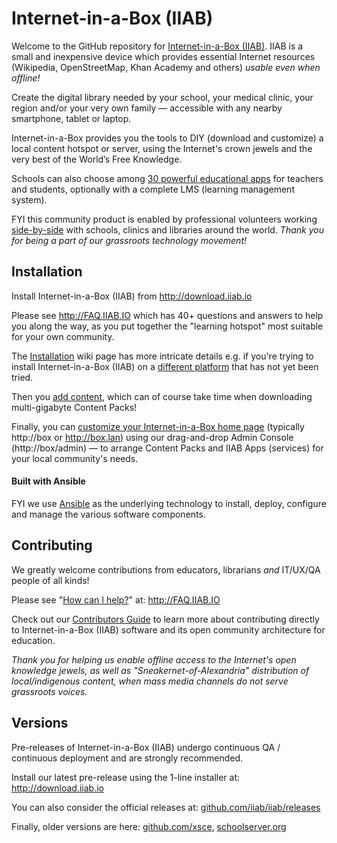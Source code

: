 # Internet-in-a-Box (IIAB)

Welcome to the GitHub repository for [Internet-in-a-Box (IIAB)](http://internet-in-a-box.org).  IIAB is a small and inexpensive device which provides essential Internet resources (Wikipedia, OpenStreetMap, Khan Academy and others) *usable even when offline!*

Create the digital library needed by your school, your medical clinic, your region and/or your very own family — accessible with any nearby smartphone, tablet or laptop.

Internet-in-a-Box provides you the tools to DIY (download and customize) a local content hotspot or server, using the Internet's crown jewels and the very best of the World’s Free Knowledge.

Schools can also choose among [30 powerful educational apps](http://wiki.laptop.org/go/IIAB/FAQ#What_services_.28IIAB_apps.29_are_suggested_during_installation.3F) for teachers and students, optionally with a complete LMS (learning management system).

FYI this community product is enabled by professional volunteers working [side-by-side](http://wiki.laptop.org/go/IIAB/FAQ#What_are_the_best_places_for_community_support.3F) with schools, clinics and libraries around the world.  *Thank you for being a part of our grassroots technology movement!*

## Installation

Install Internet-in-a-Box (IIAB) from http://download.iiab.io

Please see http://FAQ.IIAB.IO which has 40+ questions and answers to help you along the way, as you put together the <!--digital--> "learning hotspot" most suitable for your own community.

The [Installation](https://github.com/iiab/iiab/wiki/IIAB-Installation) wiki page has more intricate details e.g. if you're trying to install Internet-in-a-Box (IIAB) on a [different platform](https://github.com/iiab/iiab/wiki/IIAB-Platforms) that has not yet been tried.

Then you [add content](https://github.com/iiab/iiab/wiki/IIAB-Installation#add-content), which can of course take time when downloading multi-gigabyte Content Packs!

Finally, you can [customize your Internet-in-a-Box home page](http://wiki.laptop.org/go/IIAB/FAQ#How_do_I_customize_my_Internet-in-a-Box_home_page.3F) (typically http://box or http://box.lan) using our drag-and-drop Admin Console (http://box/admin) &mdash; to arrange Content Packs and IIAB Apps (services) for your local community's needs.

#### Built with Ansible

FYI we use [Ansible](http://wiki.laptop.org/go/IIAB/FAQ#What_is_Ansible_and_what_version_should_I_use.3F) as the underlying technology to install, deploy, configure and manage the various software components.

## Contributing

We greatly welcome contributions from educators, librarians *and* IT/UX/QA people of all kinds!

Please see "[How can I help?](http://wiki.laptop.org/go/IIAB/FAQ#How_can_I_help.3F)" at: http://FAQ.IIAB.IO

Check out our [Contributors Guide](https://github.com/iiab/iiab/wiki/IIAB-Contributors-Guide) to learn more about contributing directly to Internet-in-a-Box (IIAB) software and its open community architecture for education.

*Thank you for helping us enable offline access to the Internet's open knowledge jewels, as well as "Sneakernet-of-Alexandria" distribution of local/indigenous content, when mass media channels do not serve grassroots voices.*

## Versions

Pre-releases of Internet-in-a-Box (IIAB) undergo continuous QA / continuous deployment and are strongly recommended.

Install our latest pre-release using the 1-line installer at: http://download.iiab.io

You can also consider the <!--latest Internet-in-a-Box (IIAB)--> official releases at: [github.com/iiab/iiab/releases](https://github.com/iiab/iiab/releases)

Finally, older versions are here: [github.com/xsce](http://github.com/xsce), [schoolserver.org](http://schoolserver.org)
